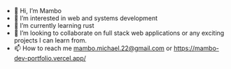 - 👋 Hi, I’m Mambo
- 👀 I’m interested in web and systems development 
- 🌱 I’m currently learning rust 
- 💞️ I’m looking to collaborate on full stack web applications or any exciting projects I can learn from.
- 📫 How to reach me mambo.michael.22@gmail.com or
https://mambo-dev-portfolio.vercel.app/

<!---
mambo-dev/mambo-dev is a ✨ special ✨ repository because its `README.md` (this file) appears on your GitHub profile.
You can click the Preview link to take a look at your changes.
--->
